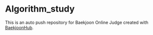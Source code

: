 # Algorithm_study
This is an auto push repository for Baekjoon Online Judge created with [BaekjoonHub](https://github.com/BaekjoonHub/BaekjoonHub).
